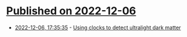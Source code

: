 # [Published on 2022-12-06](index.md)

* [2022-12-06, 17:35:35](https://news.ycombinator.com/item?id=33883916) - [Using clocks to detect ultralight dark matter](https://www.udel.edu/udaily/2022/december/ultralight-dark-matter-space-quantum-sensors-marianna-safronova/)
